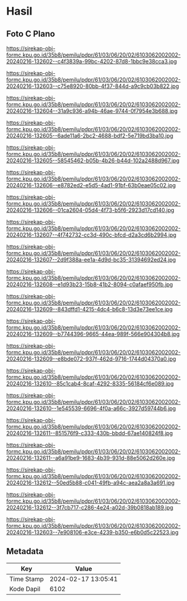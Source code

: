 # Hasil

## Foto C Plano

https://sirekap-obj-formc.kpu.go.id/35b8/pemilu/pdpr/61/03/06/20/02/6103062002002-20240216-132602--c4f3839a-99bc-4202-87d8-1bbc9e38cca3.jpg

https://sirekap-obj-formc.kpu.go.id/35b8/pemilu/pdpr/61/03/06/20/02/6103062002002-20240216-132603--c75e8920-80bb-4f37-844d-a9c9cb03b822.jpg

https://sirekap-obj-formc.kpu.go.id/35b8/pemilu/pdpr/61/03/06/20/02/6103062002002-20240216-132604--31a9c936-a94b-46ae-9744-0f7954e3b688.jpg

https://sirekap-obj-formc.kpu.go.id/35b8/pemilu/pdpr/61/03/06/20/02/6103062002002-20240216-132605--6ade11a6-2bc2-4688-bdf2-5e719bd3ba10.jpg

https://sirekap-obj-formc.kpu.go.id/35b8/pemilu/pdpr/61/03/06/20/02/6103062002002-20240216-132605--58545462-b05b-4b26-b44d-102a2488d967.jpg

https://sirekap-obj-formc.kpu.go.id/35b8/pemilu/pdpr/61/03/06/20/02/6103062002002-20240216-132606--e8782ed2-e5d5-4ad1-91bf-63b0eae05c02.jpg

https://sirekap-obj-formc.kpu.go.id/35b8/pemilu/pdpr/61/03/06/20/02/6103062002002-20240216-132606--01ca2604-05d4-4f73-b5f6-2923d17cd140.jpg

https://sirekap-obj-formc.kpu.go.id/35b8/pemilu/pdpr/61/03/06/20/02/6103062002002-20240216-132607--4f742732-cc3d-490c-bfcd-d2a3cd6b2994.jpg

https://sirekap-obj-formc.kpu.go.id/35b8/pemilu/pdpr/61/03/06/20/02/6103062002002-20240216-132607--2d9f388a-ee1a-4d9d-bc35-31394692ed24.jpg

https://sirekap-obj-formc.kpu.go.id/35b8/pemilu/pdpr/61/03/06/20/02/6103062002002-20240216-132608--e1d93b23-15b8-41b2-8094-c0afaef950fb.jpg

https://sirekap-obj-formc.kpu.go.id/35b8/pemilu/pdpr/61/03/06/20/02/6103062002002-20240216-132609--843dffd1-4215-4dc4-b6c8-13d3e73ee1ce.jpg

https://sirekap-obj-formc.kpu.go.id/35b8/pemilu/pdpr/61/03/06/20/02/6103062002002-20240216-132609--b7744396-9665-44ea-989f-566e904304b8.jpg

https://sirekap-obj-formc.kpu.go.id/35b8/pemilu/pdpr/61/03/06/20/02/6103062002002-20240216-132609--e8bde072-937f-462d-9716-1744d04370a0.jpg

https://sirekap-obj-formc.kpu.go.id/35b8/pemilu/pdpr/61/03/06/20/02/6103062002002-20240216-132610--85c1cab4-8caf-4292-8335-56184cf6e089.jpg

https://sirekap-obj-formc.kpu.go.id/35b8/pemilu/pdpr/61/03/06/20/02/6103062002002-20240216-132610--1e545539-6696-4f0a-a66c-3927d59744b6.jpg

https://sirekap-obj-formc.kpu.go.id/35b8/pemilu/pdpr/61/03/06/20/02/6103062002002-20240216-132611--851576f9-c333-430b-bbdd-67ae140824f8.jpg

https://sirekap-obj-formc.kpu.go.id/35b8/pemilu/pdpr/61/03/06/20/02/6103062002002-20240216-132611--a6a91be9-1683-4b39-931d-88e5062d260e.jpg

https://sirekap-obj-formc.kpu.go.id/35b8/pemilu/pdpr/61/03/06/20/02/6103062002002-20240216-132612--50ed5b88-c041-49fb-a94c-aea2a8a3a691.jpg

https://sirekap-obj-formc.kpu.go.id/35b8/pemilu/pdpr/61/03/06/20/02/6103062002002-20240216-132612--3f7cb717-c286-4e24-a02d-39b0818ab189.jpg

https://sirekap-obj-formc.kpu.go.id/35b8/pemilu/pdpr/61/03/06/20/02/6103062002002-20240216-132603--7e908106-e3ce-4239-b350-e6b0d5c22523.jpg


## Metadata

| Key        | Value               |
| ---------- | ------------------- |
| Time Stamp | 2024-02-17 13:05:41 |
| Kode Dapil | 6102                |



